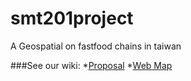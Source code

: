 # smt201project

A Geospatial on fastfood chains in taiwan

###See our wiki:
*[Proposal](https://wiki.smu.edu.sg/1920t1smt201/TaiHua_Proposal)
*[Web Map](https://wiki.smu.edu.sg/1920t1smt201/TaiHua_WebMap)
